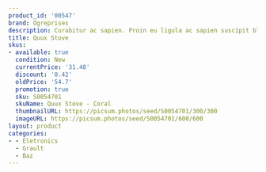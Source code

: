 ```yaml
---
product_id: '00547'
brand: Ogreprises
description: Curabitur ac sapien. Proin eu ligula ac sapien suscipit blandit.
title: Quux Stove
skus:
- available: true
  condition: New
  currentPrice: '31.48'
  discount: '0.42'
  oldPrice: '54.7'
  promotion: true
  sku: S0054701
  skuName: Quux Stove - Coral
  thumbnailURL: https://picsum.photos/seed/S0054701/300/300
  imageURL: https://picsum.photos/seed/S0054701/600/600
layout: product
categories:
- - Eletronics
  - Grault
  - Baz
---
```

